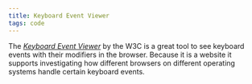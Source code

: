 ```yaml
---
title: Keyboard Event Viewer
tags: code
---
```

The [<cite>Keyboard Event Viewer</cite>](https://w3c.github.io/uievents/tools/key-event-viewer.html) by the W3C is a great tool to see keyboard events with their modifiers in the browser. Because it is  a website it supports investigating how different browsers on different operating systems handle certain keyboard events.
